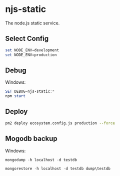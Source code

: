 # njs-static

The node.js static service.

## Select Config

```powershell
set NODE_ENV=development
set NODE_ENV=production
```



## Debug

Windows:

```powershell
SET DEBUG=njs-static:*
npm start
```



## Deploy

```bash
pm2 deploy ecosystem.config.js production --force
```



## Mogodb backup

Windows:

```powershell
mongodump -h localhost -d testdb

mongorestore -h localhost -d testdb dump\testdb
```

